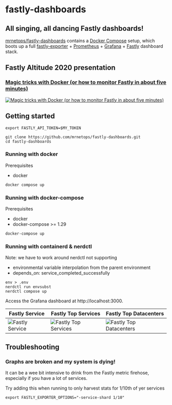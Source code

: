 # fastly-dashboards

## All singing, all dancing Fastly dashboards!

[mrnetops/fastly-dashboards][fastly-dashboards] contains a [Docker Compose][compose] setup,
which boots up a full [fastly-exporter][fastly-exporter] + [Prometheus][prom] + 
[Grafana][grafana] + [Fastly][fastly] dashboard stack.

[fastly-dashboards]: https://github.com/mrnetops/fastly-dashboards
[compose]: https://github.com/docker/compose
[fastly-exporter]: https://github.com/peterbourgon/fastly-exporter
[fastly]: https://www.fastly.com
[prom]: https://prometheus.io
[grafana]: https://grafana.com

## Fastly Altitude 2020 presentation

### [Magic tricks with Docker (or how to monitor Fastly in about five minutes)][altitude-2020-video]

[![Magic tricks with Docker (or how to monitor Fastly in about five minutes)](/images/Fastly-Altitude-2020.jpeg)][altitude-2020-video]

[altitude-2020-video]: https://vimeo.com/480545143

## Getting started

```
export FASTLY_API_TOKEN=$MY_TOKEN 

git clone https://github.com/mrnetops/fastly-dashboards.git
cd fastly-dashboards
```

### Running with docker 

Prerequisites
* docker

```
docker compose up
```

### Running with docker-compose

Prerequisites
* docker
* docker-compose >= 1.29

```
docker-compose up
```

### Running with containerd & nerdctl

Note: we have to work around nerdctl not supporting
* environmental variable interpolation from the parent environment
* depends_on: service_completed_successfully

```
env > .env
nerdctl run envsubst
nerdctl compose up
```

Access the Grafana dashboard at http://localhost:3000.

| Fastly Service | Fastly Top Services | Fastly Top Datacenters |
| ---------------|---------------------|------------------------|
| ![Fastly Service](https://raw.githubusercontent.com/mrnetops/fastly-dashboards/main/images/Fastly-Service.png) | ![Fastly Top Services](https://raw.githubusercontent.com/mrnetops/fastly-dashboards/main/images/Fastly-Top-Services.png) | ![Fastly Top Datacenters](https://raw.githubusercontent.com/mrnetops/fastly-dashboards/main/images/Fastly-Top-Datacenters.png) |

## Troubleshooting

### Graphs are broken and my system is dying!

It can be a wee bit intensive to drink from the Fastly metric firehose, especially if you have a lot of services.

Try adding this when running to only harvest stats for 1/10th of yer services

```
export FASTLY_EXPORTER_OPTIONS="-service-shard 1/10"
```
